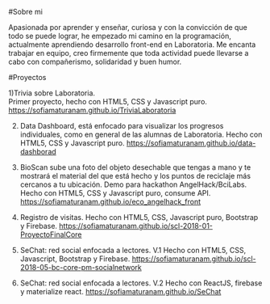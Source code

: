 #Sobre mi

Apasionada por aprender y enseñar, curiosa y con la convicción de que todo se puede lograr, he empezado mi camino en la programación, actualmente aprendiendo desarrollo front-end en Laboratoria. Me encanta trabajar en equipo, creo firmemente que toda actividad puede llevarse a cabo con compañerismo, solidaridad y buen humor.


#Proyectos

1)Trivia sobre Laboratoria.  
Primer proyecto, hecho con HTML5, CSS y Javascript puro.
https://sofiamaturanam.github.io/TriviaLaboratoria

2) Data Dashboard, está enfocado para visualizar los progresos individuales, como en general de las alumnas de Laboratoria. Hecho con HTML5, CSS y Javascript puro.
https://sofiamaturanam.github.io/data-dashborad

3) BioScan sube una foto del objeto desechable que tengas a mano y te mostrará el material del que está hecho y los puntos de reciclaje más cercanos a tu ubicación. 
Demo para hackathon AngelHack/BciLabs.
Hecho con HTML5, CSS y Javascript puro, consume API. 
https://sofiamaturanam.github.io/eco_angelhack_front

4) Registro de visitas. Hecho con HTML5, CSS, Javascript puro, Bootstrap y Firebase. 
https://sofiamaturanam.github.io/scl-2018-01-ProyectoFinalCore

5) SeChat: red social enfocada a lectores. V.1
Hecho con HTML5, CSS, Javascript, Bootstrap y Firebase. 
https://sofiamaturanam.github.io/scl-2018-05-bc-core-pm-socialnetwork

6) SeChat: red social enfocada a lectores. V.2
Hecho con ReactJS, firebase y materialize react. 
https://sofiamaturanam.github.io/SeChat
